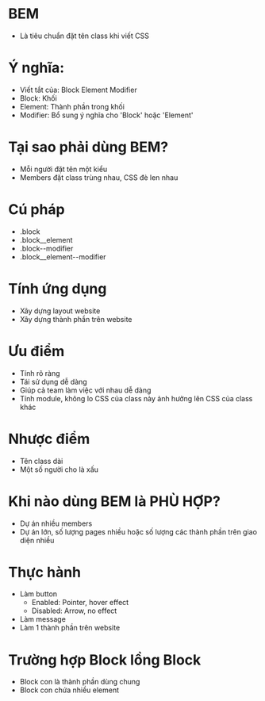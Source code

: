 # BEM
- Là tiêu chuẩn đặt tên class khi viết CSS

# Ý nghĩa:
- Viết tắt của: Block Element Modifier
- Block: Khối
- Element: Thành phần trong khối
- Modifier: Bổ sung ý nghĩa cho 'Block' hoặc 'Element'

# Tại sao phải dùng BEM?
- Mỗi người đặt tên một kiểu 
- Members đặt class trùng nhau, CSS đè len nhau

# Cú pháp
- .block
- .block__element
- .block--modifier
- .block__element--modifier

# Tính ứng dụng
- Xây dựng layout website
- Xây dựng thành phần trên website

# Ưu điểm
- Tính rõ ràng
- Tái sử dụng dễ dàng 
- Giúp cả team làm việc với nhau dễ dàng
- Tính module, không lo CSS của class này ảnh hưởng lên CSS của class khác

# Nhược điểm
- Tên class dài
- Một số người cho là xấu

# Khi nào dùng BEM là PHÙ HỢP?
- Dự án nhiều members
- Dự án lớn, số lượng pages nhiều hoặc số lượng các thành phần trên giao diện nhiều

# Thực hành
- Làm button
    + Enabled: Pointer, hover effect
    + Disabled: Arrow, no effect
- Làm message
- Làm 1 thành phần trên website

# Trường hợp Block lồng Block
- Block con là thành phần dùng chung
- Block con chứa nhiều element


